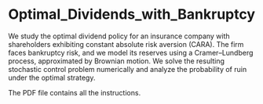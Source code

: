 # Optimal_Dividends_with_Bankruptcy
We study the optimal dividend policy for an insurance company with shareholders exhibiting constant absolute risk aversion (CARA). The firm faces bankruptcy risk, and we model its reserves using a Cramer–Lundberg process, approximated by Brownian motion. We solve the resulting stochastic control problem numerically and analyze the probability of ruin under the optimal strategy.

The PDF file contains all the instructions.
